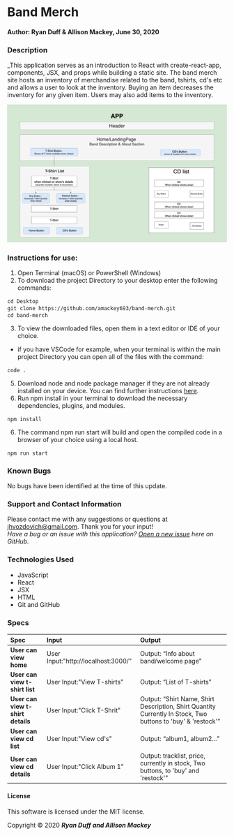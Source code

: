 # **Band Merch**

#### Author: **Ryan Duff & Allison Mackey, June 30, 2020**

### Description

_This application serves as an introduction to React with create-react-app, components, JSX, and props while building a static site. The band merch site hosts an inventory of merchandise related to the band, tshirts, cd's etc and allows a user to look at the inventory. Buying an item decreases the inventory for any given item. Users may also add items to the inventory.

![BandMerch](public/BandMerch.jpg)

### Instructions for use:

1. Open Terminal (macOS) or PowerShell (Windows)
2. To download the project Directory to your desktop enter the following commands:
```
cd Desktop
git clone https://github.com/amackey693/band-merch.git
cd band-merch
```
3. To view the downloaded files, open them in a text editor or IDE of your choice.
* if you have VSCode for example, when your terminal is within the main project Directory you can open all of the files with the command:
```
code .
```
5. Download node and node package manager if they are not already installed on your device. You can find further instructions [here](https://www.learnhowtoprogram.com/intermediate-javascript/getting-started-with-javascript-8d3b52cf-3755-481d-80c5-46f1d3a8ffeb/installing-node-js-14f2721a-61e0-44b3-af1f-73f17348c8f4).
5. Run npm install in your terminal to download the necessary dependencies, plugins, and modules.
```
npm install
```
6. The command npm run start will build and open the compiled code in a browser of your choice using a local host.
```
npm run start
```

### Known Bugs

No bugs have been identified at the time of this update.

### Support and Contact Information

Please contact me with any suggestions or questions at jhvozdovich@gmail.com. Thank you for your input!  
_Have a bug or an issue with this application? [Open a new issue](https://github.com/amackey693/band-merch/issues) here on GitHub._

### Technologies Used

* JavaScript
* React
* JSX
* HTML
* Git and GitHub

### Specs
| Spec | Input | Output |
| :------------- | :------------- | :------------- |
| **User can view home** | User Input:"http://localhost:3000/" | Output: “Info about band/welcome page" |
| **User can view t-shirt list** | User Input:"View T-shirts" | Output: “List of T-shirts" |
| **User can view t-shirt details** | User Input:"Click T-Shrit" | Output: “Shirt Name, Shirt Description, Shirt Quantity Currently In Stock, Two buttons to 'buy' & 'restock'" |
| **User can view cd list** | User Input:"View cd's" | Output: “album1, album2..." |
| **User can view cd  details** | User Input:"Click Album 1" | Output: tracklist, price, currently in stock, Two buttons, to 'buy' and 'restock'" |
#### License

This software is licensed under the MIT license.

Copyright © 2020 **_Ryan Duff and Allison Mackey_**
